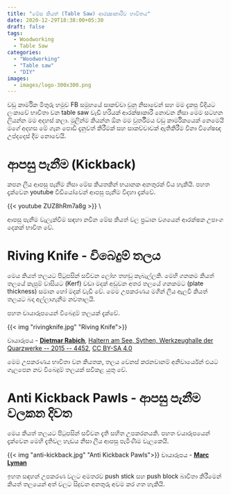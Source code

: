 ```yaml
---
title: "මේස කියත් (Table Saw) ආරක්‍ෂාකාරීව භාවිතය"
date: 2020-12-29T18:38:00+05:30
draft: false
tags:
  - Woodworking
  - Table Saw
categories:
  - "Woodworking"
  - "Table saw"
  - "DIY"
images:
  - images/logo-300x300.png
---
```


වඩු කාර්මික මිතුරු හමුව FB සමුහයේ සාකච්චා වුනු නිසාවෙන්  සහ මම දැකපු විදියට ලංකාවේ භාවිතා වන table saw  වැඩි හරියක් ආරක්ෂාකාරී නොවන නිසා මෙම සටහන ලියන්න මම අදහස් කලා. මුලින්ම කියන්න ඕන මම වුර්තීමය වඩු කාර්මිකයෙක් නෙමෙයි මගේ අදහස මේ ගැන පොඩි දැනුවත් කිරීමක් සහ සාකච්චාවක් ඇතිකිරීම විනා විශේෂඥ උප්දදෙස් දීම නොවෙයි.

# ආපසු පැනීම (Kickback) 
කපන ලීය ආපසු පැනීම නිසා මේස කියතකින් භයානක අනතුරක් විය හැකියි. පහත දැක්වෙන youtube වීඩියෝවෙන් ආපසු පැනීම විදහා දැක්වේ.

{{< youtube ZUZ8hRm7a8g >}} \

ආපසු පැනීම වැලැක්වීම සඳහා නවීන මේස කියත් වල ප්‍රධාන වශයෙන් ආරක්ෂක උපාංග දෙකක් භාවිත වේ.

# Riving Knife  - විබෙදුම් තලය

මෙය කියත් තලයට පිටුපසින් සවිවන ලෝහ තහඩු කැබැල්ලකි. මෙහි ගනකම කියත් තලයේ කැපුම් වාසියට (Kerf) වඩා මදක් අඩුවන අතර තලයේ ගනකමට
(plate  thickness) සමාන හෝ මදක් වැඩි වේ. මෙම උපකරණය මගින් ලීය ඇලවී කියත් තලයට බදා අල්ලාගැනීම නවතාලයි. 

පහත චායාරූපයෙන් විබෙදුම් තලයක් දැක්වේ.

{{< img "rivingknife.jpg" "Riving Knife">}}

චායාරූපය - **[Dietmar Rabich](https://commons.wikimedia.org/wiki/User:XRay)**, [Haltern am See, Sythen, Werkzeughalle der Quarzwerke -- 2015 -- 4452](https://commons.wikimedia.org/wiki/File:Haltern_am_See,_Sythen,_Werkzeughalle_der_Quarzwerke_--_2015_--_4452.jpg), [CC BY-SA 4.0](https://creativecommons.org/licenses/by-sa/4.0/legalcode)

මෙම උපකරණය භාවිතා වන කියතක, තලය වෙනස් කරනවානම් අනිවාර්යෙන් එයට ගැලපෙන නව විබෙදුම් තලයක් සවිකළ යුතු වේ.

# Anti Kickback Pawls - ආපසු පැනීම වලකන දිවත
මෙය කියත් තලයට පිටුපසින් සවිවන දැති සහිත උපකරනයකි. පහත චයාරූපයෙන් දැක්වෙන මෙහි දැතිවල හැඩය නිසා ලීය ආපසු පැමිණීම වැලකෙයි.

{{< img "anti-kickback.jpg" "Anti Kickback Pawls">}}
චායාරූපය - **[Marc Lyman](https://homefixated.com/bosch-reaxx-review/)**

ඉහත සඳහන් උපකරණ වලට අමතරව push stick සහ push block බාවිතා කිරීමෙන් කියත් තලයෙන් අත් වලට සිදුවන අනතුරු අවම කර ගත හැකියි.